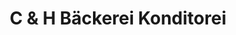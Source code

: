 ---
title: "C & H Bäckerei Konditorei"
url: /mistelbach/c-und-h-baeckerei-konditorei/
shop: Bäckerei
---